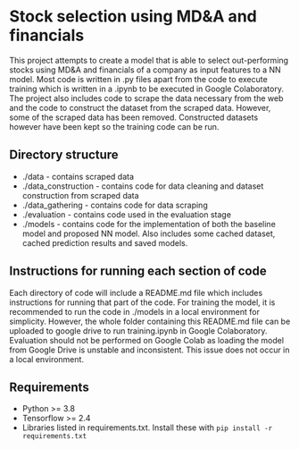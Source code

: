 # Stock selection using MD&A and financials
This project attempts to create a model that is able to select out-performing stocks using MD&A and financials of a company as input features to a NN model. Most code is written in .py files apart from the code to execute training which is written in a .ipynb to be executed in Google Colaboratory.
The project also includes code to scrape the data necessary from the web and the code to construct the dataset from the scraped data. However, some of the scraped data has been removed. Constructed datasets however have been kept so the training code can be run.  

## Directory structure
- ./data - contains scraped data
- ./data_construction - contains code for data cleaning and dataset construction from scraped data
- ./data_gathering - contains code for data scraping
- ./evaluation - contains code used in the evaluation stage
- ./models - contains code for the implementation of both the baseline model and proposed NN model. Also includes some cached dataset, cached prediction results and saved models.

## Instructions for running each section of code
Each directory of code will include a README.md file which includes instructions for running that part of the code. For training the model, it is recommended to run the code in ./models in a local environment for simplicity. However, the whole folder containing this README.md file can be uploaded to google drive to run training.ipynb in Google Colaboratory. Evaluation should not be performed on Google Colab as loading the model from Google Drive is unstable and inconsistent. This issue does not occur in a local environment.

## Requirements
- Python >= 3.8
- Tensorflow >= 2.4
- Libraries listed in requirements.txt. Install these with `pip install -r requirements.txt`